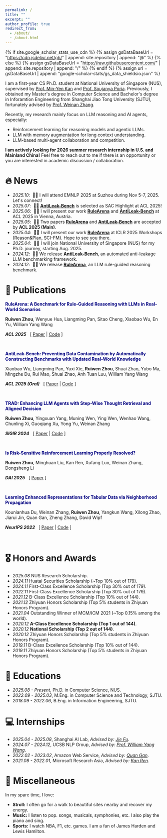 ```yaml
---
permalink: /
title: ""
excerpt: ""
author_profile: true
redirect_from: 
  - /about/
  - /about.html
---
```


{% if site.google_scholar_stats_use_cdn %}
{% assign gsDataBaseUrl = "https://cdn.jsdelivr.net/gh/" | append: site.repository | append: "@" %}
{% else %}
{% assign gsDataBaseUrl = "https://raw.githubusercontent.com/" | append: site.repository | append: "/" %}
{% endif %}
{% assign url = gsDataBaseUrl | append: "google-scholar-stats/gs_data_shieldsio.json" %}

<span class='anchor' id='about-me'></span>

I am a first-year CS Ph.D. student at National University of Singapore (NUS), supervised by [Prof. Min-Yen Kan](https://www.comp.nus.edu.sg/~kanmy/) and [Prof. Soujanya Poria](https://soujanyaporia.github.io/). Previously, I obtained my Master's degree in Computer Science and Bachelor's degree in Inforamtion Engineering from Shanghai Jiao Tong University (SJTU), fortunately advised by [Prof. Weinan Zhang](https://wnzhang.net).

Recently, my research mainly focus on LLM reasoning and AI agents, especially:
* Reinforcement learning for reasoning models and agentic LLMs.
* LLM with memory augmentation for long context understanding.
* LLM-based multi-agent collaboration and competition.

**I am actively looking for 2026 summer research internship in U.S. and Mainland China!** Feel free to reach out to me if there is an opportunity or you are interested in academic discussion / collaboration.

# 🔥 News
- *2025.10*: &nbsp;🎉🎉 I will attend EMNLP 2025 at Suzhou during Nov 5-7, 2025. Let's connect!
- *2025.07*: &nbsp;🎉🎉 [**AntiLeak-Bench**](https://arxiv.org/pdf/2412.13670) is selected as SAC Highlight at ACL 2025!
- *2025.06*: &nbsp;🎉🎉 I will present our work [**RuleArena**](https://arxiv.org/pdf/2412.08972) and [**AntiLeak-Bench**](https://arxiv.org/pdf/2412.13670) at ACL 2025 in Vienna, Austria.
- *2025.05*: &nbsp;🎉🎉 Two papers [**RuleArena**](https://arxiv.org/pdf/2412.08972) and [**AntiLeak-Bench**](https://arxiv.org/pdf/2412.13670) are accepted by **ACL 2025 (Main)**.
- *2025.04*: &nbsp;🎉🎉 I will present our work [**RuleArena**](https://arxiv.org/pdf/2412.08972) at ICLR 2025 Workshops (Reason&Plan, SCI-FM). Hope to see you there.
- *2025.04*: &nbsp;🎉🎉 I will join National University of Singapore (NUS) for my Ph.D. journey, starting Aug. 2025.
- *2024.12*: &nbsp;🎉🎉 We release [**AntiLeak-Bench**](https://arxiv.org/pdf/2412.13670), an automated anti-leakage LLM benchmarking framework.
- *2024.12*: &nbsp;🎉🎉 We release [**RuleArena**](https://arxiv.org/pdf/2412.08972), an LLM rule-guided reasoning benchmark.

# 📝 Publications

<!-- <div class='paper-box-text' markdown="1">

**<font color="navy">Measuring and Mitigating Rapport Bias of Large Language Models under Multi-Agent Social Interactions</font>**

Maojia Song, Tej Deep Pala, **Ruiwen Zhou**, Weisheng Jin, Amir Zadeh, Chuan Li, Dorien Herremans, Soujanya Poria

***arXiv preprint*** &nbsp; \[ [Paper](https://arxiv.org/pdf/2508.18321) | [Code]() \]
</div>

<br> -->

<div class='paper-box-text' markdown="1">

**<font color="navy">RuleArena: A Benchmark for Rule-Guided Reasoning with LLMs in Real-World Scenarios</font>**

**Ruiwen Zhou**, Wenyue Hua, Liangming Pan, Sitao Cheng, Xiaobao Wu, En Yu, William Yang Wang

***ACL 2025*** &nbsp; \[ [Paper](https://arxiv.org/pdf/2412.08972) | [Code](https://github.com/skyriver-2000/RuleArena) \]
</div>

<br>

<!-- <div class='paper-box'><div class='paper-box-image'><div><div class="badge">SIGIR 2024</div><img src='images/rulearena.png' alt="sym" width="100%"></div></div> -->
<div class='paper-box-text' markdown="1">

**<font color="navy">AntiLeak-Bench: Preventing Data Contamination by Automatically Constructing Benchmarks with Updated Real-World Knowledge</font>**

Xiaobao Wu, Liangming Pan, Yuxi Xie, **Ruiwen Zhou**, Shuai Zhao, Yubo Ma, Mingzhe Du, Rui Mao, Shuai Zhao, Anh Tuan Luu, William Yang Wang

***ACL 2025 (Oral)*** &nbsp; \[ [Paper](https://arxiv.org/pdf/2412.13670) | [Code](https://github.com/bobxwu/antileak-bench) \]
</div>

<br>

<div class='paper-box-text' markdown="1">

**<font color="navy">TRAD: Enhancing LLM Agents with Step-Wise Thought Retrieval and Aligned Decision</font>**

**Ruiwen Zhou**, Yingxuan Yang, Muning Wen, Ying Wen, Wenhao Wang, Chunling Xi, Guoqiang Xu, Yong Yu, Weinan Zhang

***SIGIR 2024*** &nbsp; \[ [Paper](https://arxiv.org/pdf/2403.06221) | [Code](https://github.com/skyriver-2000/TRAD-Official) \]
</div>
<!-- </div> -->

<br>

<!-- <div class='paper-box'><div class='paper-box-image'><div><div class="badge">arXiv preprint</div><img src='images/rulearena.png' alt="sym" width="100%"></div></div> -->
<div class='paper-box-text' markdown="1">

**<font color="navy">Is Risk-Sensitive Reinforcement Learning Properly Resolved?</font>**

**Ruiwen Zhou**, Minghuan Liu, Kan Ren, Xufang Luo, Weinan Zhang, Dongsheng Li

***DAI 2025*** &nbsp; \[ [Paper](https://arxiv.org/pdf/2307.00547) \]
</div>
<!-- </div> -->

<br>

<!-- <div class='paper-box'><div class='paper-box-image'><div><div class="badge">NeurIPS 2022</div><img src='images/rulearena.png' alt="sym" width="100%"></div></div> -->
<div class='paper-box-text' markdown="1">

**<font color="navy">Learning Enhanced Representations for Tabular Data via Neighborhood Propagation</font>**

Kounianhua Du, Weinan Zhang, **Ruiwen Zhou**, Yangkun Wang, Xilong Zhao, Jiarui Jin, Quan Gan, Zheng Zhang, David Wipf

***NeurIPS 2022*** &nbsp; \[ [Paper](https://arxiv.org/pdf/2206.06587) | [Code](https://github.com/KounianhuaDu/PET) \]
</div>
<!-- </div> -->

<br>

# 🎖 Honors and Awards
- *2025.08* NUS Research Scholarship.
- *2024.11* Huatai Securities Scholarship (~Top 10% out of 179).
- *2024.11* First-Class Excellence Scholarship (Top 30% out of 179).
- *2022.11* First-Class Excellence Scholarship (Top 30% out of 179).
- *2021.12* B-Class Excellence Scholarship (Top 10% out of 144).
- *2021.12* Zhiyuan Honors Scholarship (Top 5% students in Zhiyuan Honors Program).
- *2021.04* Outstanding Winner of MCM/ICM 2021 (~Top 0.15% among the world).
- *2020.12* **A-Class Excellence Scholarship (Top 1 out of 144)**.
- *2020.12* **National Scholarship (Top 2 out of 144)**.
- *2020.12* Zhiyuan Honors Scholarship (Top 5% students in Zhiyuan Honors Program).
- *2019.11* B-Class Excellence Scholarship (Top 10% out of 144).
- *2019.11* Zhiyuan Honors Scholarship (Top 5% students in Zhiyuan Honors Program).

# 📖 Educations
- *2025.08 - Present*, Ph.D. in Computer Science, NUS.
- *2022.09 - 2025.03*, M.Eng. in Computer Science and Technology, SJTU.
- *2018.09 - 2022.06*, B.Eng. in Information Engineering, SJTU.

<!-- # 💬 Invited Talks
- *2021.06*, Lorem ipsum dolor sit amet, consectetur adipiscing elit. Vivamus ornare aliquet ipsum, ac tempus justo dapibus sit amet. 
- *2021.03*, Lorem ipsum dolor sit amet, consectetur adipiscing elit. Vivamus ornare aliquet ipsum, ac tempus justo dapibus sit amet.  \| [\[video\]](https://github.com/) -->

# 💻 Internships
- *2025.04 - 2025.08*, Shanghai AI Lab, *Advised by: [Jie Fu](https://bigaidream.github.io/)*.
- *2024.07 - 2024.12*, UCSB NLP Group, *Advised by: [Prof. William Yang Wang](https://sites.cs.ucsb.edu/~william)*.
- *2022.02 - 2023.02*, Amazon Web Service, *Advised by: [Quan Gan](https://www.amazon.science/author/quan-gan)*.
- *2021.08 - 2022.01*, Microsoft Research Asia, *Advised by: [Kan Ren](https://www.saying.ren/)*.

# 👀 Miscellaneous
In my spare time, I love:
- **Stroll:** I often go for a walk to beautiful sites nearby and recover my energy.
- **Music:** I listen to pop. songs, musicals, symphonies, etc. I also play the piano and sing.
- **Sports:** I watch NBA, F1, etc. games. I am a fan of James Harden and Lewis Hamilton.

<div style="padding-top: 100px; transform: scale(0.5); transform-origin: top center;">
    <script style="width:50%" type="text/javascript" id="clustrmaps" src="//cdn.clustrmaps.com/map_v2.js?cl=ffffff&w=a&t=tt&d=pfXNheCGCTq2ev5ATlMo7sNGDhev4oUjVOF5WLbyZao"></script>
</div>
